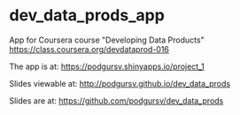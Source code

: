 dev_data_prods_app
==================

App for Coursera course "Developing Data Products"  https://class.coursera.org/devdataprod-016

The app is at: https://podgursv.shinyapps.io/project_1

Slides viewable at:  http://podgursv.github.io/dev_data_prods

Slides are at:  https://github.com/podgursv/dev_data_prods

